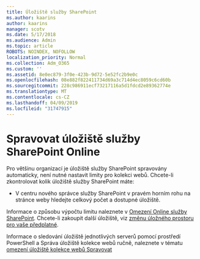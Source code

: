 ```yaml
---
title: Úložiště služby SharePoint
ms.author: kaarins
author: kaarins
manager: scotv
ms.date: 5/17/2018
ms.audience: Admin
ms.topic: article
ROBOTS: NOINDEX, NOFOLLOW
localization_priority: Normal
ms.collection: Adm_O365
ms.custom: ''
ms.assetid: 8e0ec879-3f0e-423b-9d72-5e52fc2b9e0c
ms.openlocfilehash: 08e882f822411734d69a3c714d4ec8059c6cd60b
ms.sourcegitcommit: 228c986911ecf73217116a5d1fdcd2e89362774e
ms.translationtype: MT
ms.contentlocale: cs-CZ
ms.lasthandoff: 04/09/2019
ms.locfileid: "31747915"
---
```

# <a name="manage-your-sharepoint-online-storage"></a>Spravovat úložiště služby SharePoint Online

Pro většinu organizací je úložiště služby SharePoint spravovány automaticky, není nutné nastavit limity pro kolekci webů. Chcete-li zkontrolovat kolik úložiště služby SharePoint máte:
  
- V centru nového správce služby SharePoint v pravém horním rohu na stránce weby hledejte celkový počet a dostupné úložiště.
    
Informace o způsobu výpočtu limitu naleznete v [Omezení Online služby SharePoint](https://go.microsoft.com/fwlink/p/?LinkID=856113). Chcete-li zakoupit další úložiště, viz [změnu úložného prostoru pro vaše předplatné](https://go.microsoft.com/fwlink/?linkid=866428).
  
Informace o sledování úložiště jednotlivých serverů pomocí prostředí PowerShell a Správa úložiště kolekce webů ručně, naleznete v tématu [omezení úložiště kolekce webů Spravovat](https://go.microsoft.com/fwlink/?linkid=867833)
  

